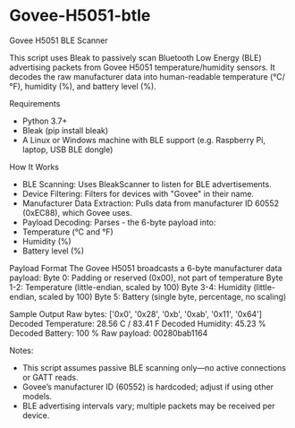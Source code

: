 # Govee-H5051-btle

Govee H5051 BLE Scanner

This script uses Bleak to passively scan Bluetooth Low Energy (BLE) advertising packets from Govee H5051 temperature/humidity sensors. It decodes the raw manufacturer data into human-readable temperature (°C/°F), humidity (%), and battery level (%).

 Requirements
- Python 3.7+
- Bleak (pip install bleak)
- A Linux or Windows machine with BLE support (e.g. Raspberry Pi, laptop, USB BLE dongle)

 How It Works
- BLE Scanning: Uses BleakScanner to listen for BLE advertisements.
- Device Filtering: Filters for devices with "Govee" in their name.
- Manufacturer Data Extraction: Pulls data from manufacturer ID 60552 (0xEC88), which Govee uses.
- Payload Decoding: Parses -  the 6-byte payload into:
- Temperature (°C and °F)
- Humidity (%)
- Battery level (%)

Payload Format
The Govee H5051 broadcasts a 6-byte manufacturer data payload:
  Byte 0: Padding or reserved (0x00), not part of temperature
  Byte 1-2: Temperature (little-endian, scaled by 100)
  Byte 3-4: Humidity (little-endian, scaled by 100)
  Byte 5: Battery (single byte, percentage, no scaling)

Sample Output
  Raw bytes: ['0x0', '0x28', '0xb', '0xab', '0x11', '0x64']
  Decoded Temperature: 28.56 C / 83.41 F
  Decoded Humidity: 45.23 %
  Decoded Battery: 100 %
  Raw payload: 00280bab1164


Notes:
- This script assumes passive BLE scanning only—no active connections or GATT reads.
- Govee’s manufacturer ID (60552) is hardcoded; adjust if using other models.
- BLE advertising intervals vary; multiple packets may be received per device.
